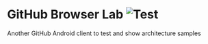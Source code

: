# GitHub Browser Lab ![Test](https://github.com/GuillemRoca/GitHubBrowserLab/workflows/Android%20CI/badge.svg?branch=main&event=push)
Another GitHub Android client to test and show architecture samples

